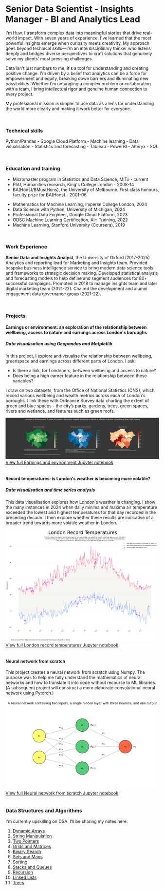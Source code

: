 # Senior Data Scientist - Insights Manager - BI and Analytics Lead
I'm Huw. I transform complex data into meaningful stories that drive real-world impact. With seven years of experience, I've learned that the most powerful insights emerge when curiosity meets creativity. My approach goes beyond technical skills—I'm an interdisciplinary thinker who listens deeply and bridges diverse perspectives to craft solutions that genuinely solve my clients' most pressing challenges.

Data isn't just numbers to me; it's a tool for understanding and creating positive change. I'm driven by a belief that analytics can be a force for empowerment and equity, breaking down barriers and illuminating new possibilities. Whether I'm untangling a complex problem or collaborating with a team, I bring intellectual rigor and genuine human connection to every project.

My professional mission is simple: to use data as a lens for understanding the world more clearly and making it work better for everyone.


<br>

### Technical skills

Python/Pandas  -  Google Cloud Platform -  Machine learning  -  Data visualisation  -  Statistics and forecasting  -  Tableau  -  PowerBI  -  Alteryx  -  SQL

<br>

### Education and training
<ul>
 <li>Micromaster program in Statistics and Data Science, MITx - current</li>
 <li>PhD, Humanities research, King's College London - 2008-14</li>
 <li>BA(Hons)/BMus(Hons), the University of Melbourne. First class honours, faculty prize for BA(Hons) - 2001-06</li>
</ul>


<ul>
 <li>Mathematics for Machine Learning, Imperial College London, 2024</li>
 <li>Data Science with Python, University of Michigan, 2024</li>
 <li>Professional Data Engineer, Google Cloud Platform, 2023</li>
 <li>ODSC Machine Learning Certification, AI+ Training, 2022</li>
 <li>Machine Learning, Stanford University (Coursera), 2019</li>
</ul>
<br>
 
### Work Experience
<b>Senior Data and Insights Analyst</b>, the University of Oxford (2017-2025)
<br>Analytics and reporting lead for Marketing and Insights team. Provided bespoke business intelligence service to bring modern data science tools and frameworks to strategic decision making. Developed statistical analysis and forecasting models to help define and segment audiences for 80+ successful campaigns. Promoted in 2018 to manage insights team and later digital marketing team (2021-22). Chaired the development and alumni engagement data governance group (2021-22).

<br>


### Projects

#### Earnings or environment: an exploration of the relationship between wellbeing, access to nature and earnings across London's boroughs 
##### <i>Data visualisation using Geopandas and Matplotlib</i>
In this project, I explore and visualise the relationship between wellbeing, greenspace and earnings across different parts of London. I ask:

- Is there a link, for Londoners, between wellbeing and access to nature?
- Does being a high earner feature in the relationship between these variables?

I draw on two datasets, from the Office of National Statistics (ONS), which record various wellbeing and wealth metrics across each of London's boroughs. I link these with Ordnance Survey data charting the extent of green and blue spaces - the city’s parks, gardens, trees, green spaces, rivers and wetlands, and features such as green roofs.

<img src="assets/Earnings%20or%20Environment.png" alt="Three maps of London highlighting boroughs with, respectively, the highest concentration of green and blue spaces, the median score out of ten given in response to the survey question, 'To what extent do you feel the things you do in your life are worthwhile?', and average weekly earnings.">
<a href="https://github.com/huwhallam/portfolio/blob/main/assets/Earnings%20or%20environment.ipynb">View full Earnings and environment Jupyter notebook</a>

<br>
<br>

#### Record temperatures: is London's weather is becoming more volatile?
##### <i>Data visualisation and time series analysis</i>
This data visualisation explores how London's weather is changing. I show the many instances in 2024 when daily minima and maxima air temperature exceeded the lowest and highest temperatures for that day recorded in the preceding decade. I then explore whether these results are indicative of a broader trend towards more volatile weather in London.

<img src="assets/London%20record%20air%20temperatures.png" alt="A chart showing the minima and maxima air temperature in London for each calendar day as recorded across 2014-2023, as well as the 84 maxima and minima recorded in 2024 that exceed those previously recorded.">
<a href="https://github.com/huwhallam/portfolio/blob/main/assets/London%20record%20temperatures.ipynb">View full London record temperatures Jupyter notebook</a>

<br>
<br>

#### Neural network from scratch
This project creates a neural network from scratch using Numpy. The purpose was to help me fully understand the mathematics of neural networks and how to translate it into code without recourse to ML libraries. (A subsequent project will construct a more elaborate convolutional neural network using Pytorch.)

<img src="assets/Neural%20network%20diagram.png" alt="Diagram of a neural network containing two inputs, a single hidden layer with three neurons, and one output.">
<a href="https://github.com/huwhallam/portfolio/blob/main/assets/Neural%20network%20from%20scratch.ipynb">View full Neural network from scratch Jupyter notebook</a>

<br>
<br>

### Data Structures and Algorithms
I'm currently upskilling on DSA. I'll be sharing my notes here.
<ol>
 <li><a href="https://github.com/huwhallam/portfolio/blob/main/dsa/Dynamic%20Arrays.ipynb">Dynamic Arrays</a> </li>
 <li><a href="https://github.com/huwhallam/portfolio/blob/main/dsa/String%20Manipulation.ipynb">String Manipulation</a> </li>
 <li><a href="https://github.com/huwhallam/portfolio/blob/main/dsa/Two%20Pointers.ipynb">Two Pointers</a> </li>
 <li><a href="https://github.com/huwhallam/portfolio/blob/main/dsa/Grids%20and%20Matrices.ipynb">Grids and Matrices</a> </li>
 <li><a href="https://github.com/huwhallam/portfolio/blob/main/dsa/Binary%20Search.ipynb">Binary Search</a> </li>
 <li><a href="https://github.com/huwhallam/portfolio/blob/main/dsa/Sets%20and%20Maps.ipynb">Sets and Maps</a> </li>
 <li><a href="https://github.com/huwhallam/portfolio/blob/main/dsa/Sorting.ipynb">Sorting</a> </li>
 <li><a href="https://github.com/huwhallam/portfolio/blob/main/dsa/Stacks%20and%20queues.ipynb">Stacks and Queues</a> </li>
 <li><a href="https://github.com/huwhallam/portfolio/blob/main/dsa/Recursion.ipynb">Recursion</a> </li>
 <li><a href="https://github.com/huwhallam/portfolio/blob/main/dsa/Linked%20lists.ipynb">Linked Lists</a> </li>
 <li><a href="https://github.com/huwhallam/portfolio/blob/main/dsa/Trees.ipynb">Trees</a> </li>
</ol>
